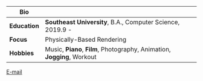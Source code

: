 | Bio |  |
|---|---|
|**Education** | **Southeast University**, B.A., Computer Science, 2019.9 - |
|**Focus** | Physically-Based Rendering |
|**Hobbies** | Music, **Piano**, **Film**, Photography, Animation, **Jogging**, Workout|


[E-mail](1084918073@qq.com)
